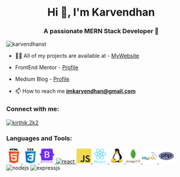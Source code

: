 <h1 align="center">Hi 👋, I'm Karvendhan </h1>
<h3 align="center">A passionate MERN Stack Developer 🤍</h3>

<p align="left"> <img src="https://komarev.com/ghpvc/?username=karvendhanst&label=Profile%20views&color=0e75b6&style=flat" alt="karvendhanst" /> </p>

- 👨‍💻 All of my projects are available at - [MyWebsite](https://karvendhanst.vercel.app)

- FrontEnd Mentor - [Profile](https://www.frontendmentor.io/profile/karvendhanst)

- Medium Blog - [Profile](https://medium.com/@imkarvendhan_91072)

- 📫 How to reach me **imkarvendhan@gmail.com**

<h3 align="left">Connect with me:</h3>
<p align="left">
<a href="https://instagram.com/kirthik.2k2" target="blank"><img align="center" src="https://raw.githubusercontent.com/rahuldkjain/github-profile-readme-generator/master/src/images/icons/Social/instagram.svg" alt="kirthik.2k2" height="30" width="40" /></a>
</p>

<h3 align="left">Languages and Tools:</h3>
<p align="left"> <a href="https://www.w3.org/html/" target="_blank" rel="noreferrer"> <img src="https://raw.githubusercontent.com/devicons/devicon/master/icons/html5/html5-original-wordmark.svg" alt="html5" width="40" height="40"/> </a> <a href="https://www.w3schools.com/css/" target="_blank" rel="noreferrer"> <img src="https://raw.githubusercontent.com/devicons/devicon/master/icons/css3/css3-original-wordmark.svg" alt="css3" width="40" height="40"/> </a> <a href="https://getbootstrap.com" target="_blank" rel="noreferrer"> <img src="https://raw.githubusercontent.com/devicons/devicon/master/icons/bootstrap/bootstrap-plain-wordmark.svg" alt="bootstrap" width="40" height="40"/> </a> <a href="https://tailwindcss.com/" target="_blank" rel="noreferrer"> <img src="https://upload.wikimedia.org/wikipedia/commons/thumb/d/d5/Tailwind_CSS_Logo.svg/2560px-Tailwind_CSS_Logo.svg.png" alt="react" width="40" height="40"/> </a> <a href="https://developer.mozilla.org/en-US/docs/Web/JavaScript" target="_blank" rel="noreferrer"> <img src="https://raw.githubusercontent.com/devicons/devicon/master/icons/javascript/javascript-original.svg" alt="javascript" width="40" height="40"/> </a> <a href="https://reactjs.org/" target="_blank" rel="noreferrer"> <img src="https://raw.githubusercontent.com/devicons/devicon/master/icons/react/react-original-wordmark.svg" alt="react" width="40" height="40"/> </a> <a href="https://www.linux.org/" target="_blank" rel="noreferrer"> <img src="https://raw.githubusercontent.com/devicons/devicon/master/icons/linux/linux-original.svg" alt="linux" width="40" height="40"/> </a> <a href="https://www.mongodb.com/" target="_blank" rel="noreferrer"> <img src="https://raw.githubusercontent.com/devicons/devicon/master/icons/mongodb/mongodb-original-wordmark.svg" alt="mongodb" width="40" height="40"/> </a> <a href="https://www.mysql.com/" target="_blank" rel="noreferrer"> <img src="https://raw.githubusercontent.com/devicons/devicon/master/icons/mysql/mysql-original-wordmark.svg" alt="mysql" width="40" height="40"/> </a> <a href="https://www.php.net" target="_blank" rel="noreferrer"> <img src="https://raw.githubusercontent.com/devicons/devicon/master/icons/php/php-original.svg" alt="php" width="40" height="40"/> </a>
<img src="https://upload.wikimedia.org/wikipedia/commons/thumb/7/7e/Node.js_logo_2015.svg/2560px-Node.js_logo_2015.svg.png" alt="nodejs" width="40" height="40"/> </a>
<img src="https://img.icons8.com/color/512/express-js.png" alt="expressjs" width="40" height="40"/> </a>
</p>

